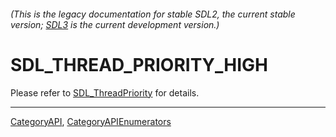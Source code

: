 ###### (This is the legacy documentation for stable SDL2, the current stable version; [SDL3](https://wiki.libsdl.org/SDL3/) is the current development version.)
# SDL_THREAD_PRIORITY_HIGH

Please refer to [SDL_ThreadPriority](SDL_ThreadPriority) for details.

----
[CategoryAPI](CategoryAPI), [CategoryAPIEnumerators](CategoryAPIEnumerators)

